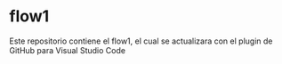 # flow1

Este repositorio contiene el flow1, el cual se actualizara con el plugin de GitHub para Visual Studio Code
